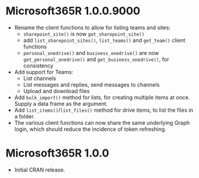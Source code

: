 # Microsoft365R 1.0.0.9000

- Rename the client functions to allow for listing teams and sites:
  - `sharepoint_site()` is now `get_sharepoint_site()`
  - add `list_sharepoint_sites()`, `list_teams()` and `get_team()` client functions
  - `personal_onedrive()` and `business_onedrive()` are now `get_personal_onedrive()` and `get_business_onedrive()`, for consistency
- Add support for Teams:
  - List channels
  - List messages and replies, send messages to channels
  - Upload and download files
- Add `bulk_import()` method for lists, for creating multiple items at once. Supply a data frame as the argument.
- Add `list_items()`/`list_files()` method for drive items, to list the files in a folder.
- The various client functions can now share the same underlying Graph login, which should reduce the incidence of token refreshing.

# Microsoft365R 1.0.0

- Initial CRAN release.
